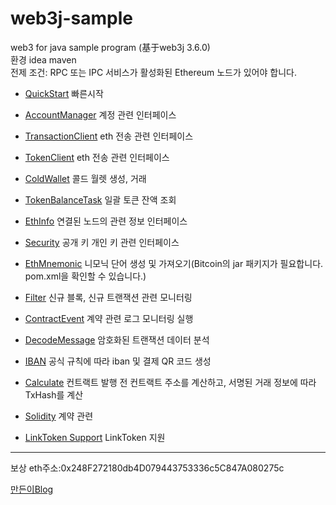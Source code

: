 # web3j-sample
web3 for java sample program (基于web3j 3.6.0)   
환경 idea maven  
전제 조건: RPC 또는 IPC 서비스가 활성화된 Ethereum 노드가 있어야 합니다.

- [QuickStart](https://github.com/ethjava/web3j-sample/blob/master/src/main/java/com/ethjava/QuickStart.java) 빠른시작

- [AccountManager](https://github.com/ethjava/web3j-sample/blob/master/src/main/java/com/ethjava/AccountManager.java) 계정 관련 인터페이스
- [TransactionClient](https://github.com/ethjava/web3j-sample/blob/master/src/main/java/com/ethjava/TransactionClient.java) eth 전송 관련 인터페이스
- [TokenClient](https://github.com/ethjava/web3j-sample/blob/master/src/main/java/com/ethjava/TokenClient.java) eth 전송 관련 인터페이스
- [ColdWallet](https://github.com/ethjava/web3j-sample/blob/master/src/main/java/com/ethjava/ColdWallet.java) 콜드 월렛 생성, 거래
- [TokenBalanceTask](https://github.com/ethjava/web3j-sample/blob/master/src/main/java/com/ethjava/TokenBalanceTask.java) 일괄 토큰 잔액 조회
- [EthInfo](https://github.com/ethjava/web3j-sample/blob/master/src/main/java/com/ethjava/EthInfo.java) 연결된 노드의 관련 정보 인터페이스
- [Security](https://github.com/ethjava/web3j-sample/blob/master/src/main/java/com/ethjava/Security.java) 공개 키 개인 키 관련 인터페이스
- [EthMnemonic](https://github.com/ethjava/web3j-sample/blob/master/src/main/java/com/ethjava/EthMnemonic.java) 니모닉 단어 생성 및 가져오기(Bitcoin의 jar 패키지가 필요합니다. pom.xml을 확인할 수 있습니다.)
- [Filter](https://github.com/ethjava/web3j-sample/blob/master/src/main/java/com/ethjava/Filter.java) 
신규 블록, 신규 트랜잭션 관련 모니터링
- [ContractEvent](https://github.com/ethjava/web3j-sample/blob/master/src/main/java/com/ethjava/ContractEvent.java) 계약 관련 로그 모니터링 실행
- [DecodeMessage](https://github.com/ethjava/web3j-sample/blob/master/src/main/java/com/ethjava/DecodeMessage.java) 암호화된 트랜잭션 데이터 분석
- [IBAN](https://github.com/ethjava/web3j-sample/blob/master/src/main/java/com/ethjava/IBAN.java) 
공식 규칙에 따라 iban 및 결제 QR 코드 생성
- [Calculate](https://github.com/ethjava/web3j-sample/blob/master/src/main/java/com/ethjava/Calculate.java) 컨트랙트 발행 전 컨트랙트 주소를 계산하고, 서명된 거래 정보에 따라 TxHash를 계산
- [Solidity](https://github.com/ethjava/web3j-sample/tree/master/src/main/java/com/ethjava/sol) 계약 관련
- [LinkToken Support](https://github.com/ethjava/web3j-sample/tree/LinkToken) LinkToken 지원

--- 

보상 eth주소:0x248F272180db4D079443753336c5C847A080275c

[만든이Blog](https://blog.csdn.net/u011181222)
